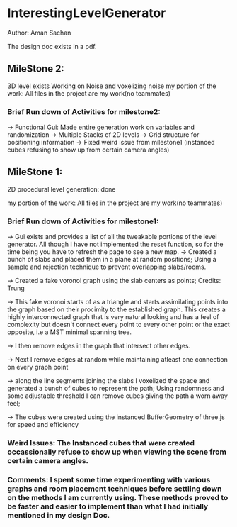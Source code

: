 # InterestingLevelGenerator

Author: Aman Sachan

The design doc exists in a pdf.

## MileStone 2:

3D level exists
Working on Noise and voxelizing noise
my portion of the work: All files in the project are my work(no teammates)

### Brief Run down of Activities for milestone2:

-> Functional Gui: Made entire generation work on variables and randomization
-> Multiple Stacks of 2D levels
-> Grid structure for positioning information
-> Fixed weird issue from milestone1 (instanced cubes refusing to show up from certain camera angles)

## MileStone 1:

2D procedural level generation: done

my portion of the work: All files in the project are my work(no teammates)

### Brief Run down of Activities for milestone1:

-> Gui exists and provides  a list of all the tweakable portions of the level generator. All though I have not implemented the reset function, so for the time being you have to refresh the page to see a new map.
-> Created a bunch of slabs and placed them in a plane at random positions; Using a sample and rejection technique to prevent overlapping slabs/rooms.

-> Created a fake voronoi graph using the slab centers as points; Credits: Trung

-> This fake voronoi starts of as a triangle and starts assimilating points into the graph based on their procimity to the established graph. This creates a highly interconnected graph that is very natural looking and has a feel of complexity but doesn't connect every point to every other point or the exact opposite, i.e a MST minimal spanning tree.

-> I then remove edges in the graph that intersect other edges.

-> Next I remove edges at random while maintaining atleast one connection on every graph point

-> along the line segments joining the slabs I voxelized the space and generated a bunch of cubes to represent the path;
Using randomness and some adjustable threshold I can remove cubes giving the path a worn away feel;

-> The cubes were created using the instanced BufferGeometry of three.js for speed and efficiency 

### Weird Issues: The Instanced cubes that were created occassionally refuse to show up when viewing the scene from certain camera angles.

### Comments: I spent some time experimenting with various graphs and room placement techniques before settling down on the methods I am currently using. These methods proved to be faster and easier to implement than what I had initially mentioned in my design Doc.

